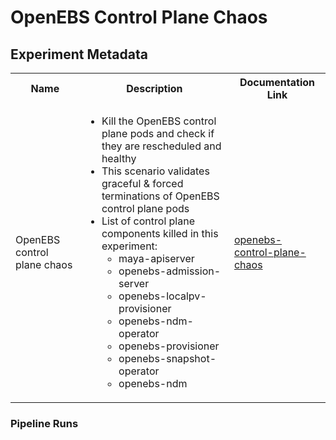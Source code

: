 # OpenEBS Control Plane Chaos

## Experiment Metadata

<table>
<tr>
<th> Name </th>
<th> Description </th>
<th> Documentation Link </th>
</tr>
<tr>
 <td> OpenEBS control plane chaos </td>
 <td>
  
 - Kill the OpenEBS control plane pods and check if they are rescheduled and healthy	
 - This scenario validates graceful & forced terminations of OpenEBS control plane pods
 - List of control plane components killed in this experiment:
   - maya-apiserver
   - openebs-admission-server
   - openebs-localpv-provisioner
   - openebs-ndm-operator
   - openebs-provisioner
   - openebs-snapshot-operator
   - openebs-ndm
 </td>
 <td><a href="https://docs.litmuschaos.io/docs/openebs-control-plane-chaos">openebs-control-plane-chaos</a> </td>
 </tr>
 </table>

### Pipeline Runs
 

